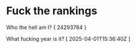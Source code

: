 # Fuck the rankings

Who the hell am I?
{ 24293784 }

What fucking year is it?
[ 2025-04-01T15:36:40Z ]
